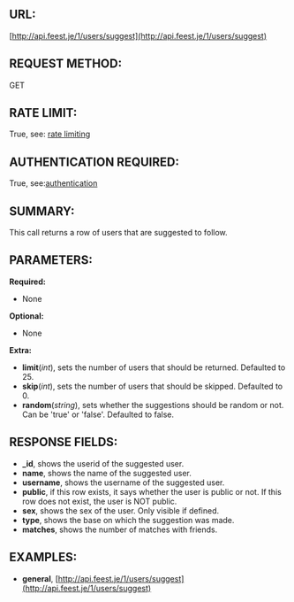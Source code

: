 URL:
----
[http://api.feest.je/1/users/suggest](http://api.feest.je/1/users/suggest)

REQUEST METHOD:
---------------
GET

RATE LIMIT:
-----------
True, see: [rate limiting](parts/rate-limiting.md)

AUTHENTICATION REQUIRED:
------------------------
True, see:[authentication](parts/authentication.md)

SUMMARY:
--------
This call returns a row of users that are suggested to follow.

PARAMETERS:
-----------

**Required:**

 - None

**Optional:**

 - None
 
**Extra:**

 - **limit**(*int*), sets the number of users that should be returned. Defaulted to 25.
 - **skip**(*int*), sets the number of users that should be skipped. Defaulted to 0.
 - **random**(*string*), sets whether the suggestions should be random or not. Can be 'true' or 'false'. Defaulted to false.

RESPONSE FIELDS:
----------------

 - **_id**, shows the userid of the suggested user.
 - **name**, shows the name of the suggested user.
 - **username**, shows the username of the suggested user.
 - **public**, if this row exists, it says whether the user is public or not. If this row does not exist, the user is NOT public.
 - **sex**, shows the sex of the user. Only visible if defined.
 - **type**, shows the base on which the suggestion was made.
 - **matches**, shows the number of matches with friends.

EXAMPLES:
---------
 - **general**, [http://api.feest.je/1/users/suggest](http://api.feest.je/1/users/suggest)